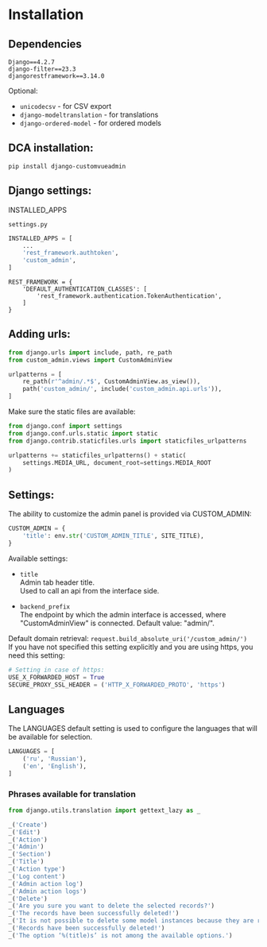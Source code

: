 # Installation

## Dependencies

```
Django==4.2.7
django-filter==23.3
djangorestframework==3.14.0
```

Optional:

- `unicodecsv` - for CSV export
- `django-modeltranslation` - for translations
- `django-ordered-model` - for ordered models


## DCA installation:
```
pip install django-customvueadmin
```

## Django settings:

INSTALLED_APPS

`settings.py`
```python
INSTALLED_APPS = [
    ...
    'rest_framework.authtoken',
    'custom_admin',
]
```

```
REST_FRAMEWORK = {
    'DEFAULT_AUTHENTICATION_CLASSES': [
        'rest_framework.authentication.TokenAuthentication',
    ]
}
```

## Adding urls:

```python
from django.urls import include, path, re_path
from custom_admin.views import CustomAdminView

urlpatterns = [
    re_path(r'^admin/.*$', CustomAdminView.as_view()),
    path('custom_admin/', include('custom_admin.api.urls')),
]
```

Make sure the static files are available:
```python
from django.conf import settings
from django.conf.urls.static import static
from django.contrib.staticfiles.urls import staticfiles_urlpatterns

urlpatterns += staticfiles_urlpatterns() + static(
    settings.MEDIA_URL, document_root=settings.MEDIA_ROOT
)
```

## Settings:

The ability to customize the admin panel is provided via CUSTOM_ADMIN:
```python
CUSTOM_ADMIN = {
    'title': env.str('CUSTOM_ADMIN_TITLE', SITE_TITLE),
}
```

Available settings:

- `title`\
Admin tab header title.\
Used to call an api from the interface side.

- `backend_prefix`\
The endpoint by which the admin interface is accessed, where "CustomAdminView" is connected.
Default value: "admin/".

Default domain retrieval: `request.build_absolute_uri('/custom_admin/')`\
If you have not specified this setting explicitly and you are using https, you need this setting:
```python
# Setting in case of https:
USE_X_FORWARDED_HOST = True
SECURE_PROXY_SSL_HEADER = ('HTTP_X_FORWARDED_PROTO', 'https')
```

## Languages

The LANGUAGES default setting is used to configure the languages that will be available for selection.

```python
LANGUAGES = [
    ('ru', 'Russian'),
    ('en', 'English'),
]
```

### Phrases available for translation

```python
from django.utils.translation import gettext_lazy as _

_('Create')
_('Edit')
_('Action')
_('Admin')
_('Section')
_('Title')
_('Action type')
_('Log content')
_('Admin action log')
_('Admin action logs')
_('Delete')
_('Are you sure you want to delete the selected records?')
_('The records have been successfully deleted!')
_('It is not possible to delete some model instances because they are referenced via protected foreign keys: %(objects)s')
_('Records have been successfully deleted!')
_('The option ‘%(title)s’ is not among the available options.')
```
